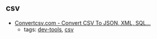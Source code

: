 csv
---
* [Convertcsv.com - Convert CSV To JSON, XML, SQL...](http://www.convertcsv.com/)
    * tags: [dev-tools](../tags/dev-tools.md), [csv](../tags/csv.md)
